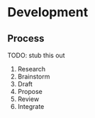 Development
===========


## Process

TODO: stub this out

1. Research
2. Brainstorm
3. Draft
4. Propose
5. Review
6. Integrate
